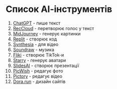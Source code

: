 # Список АІ-інструментів

1. [ChatGPT](https://chatgpt.com/) - пише текст
2. [RecCloud](https://reccloud.com/) - перетворює голос у текст
3. [MidJourney](https://www.midjourney.com/) - генерує картинки
4. [Replit](https://replit.com/) - створює код
5. [Synthesia](https://synthesia.ai/) - для відео
6. [Soundraw](https://soundraw.io/) - музика
7. [Fliki](https://fliki.ai/) - створює TikTok-и
8. [Starry](https://starryai.com/) - генерує аватари
9. [SlidesAI](slidesai.io) - створює презентації
10. [PicWish](https://picwish.com/) - редагує фото
11. [Pictory](https://pictory.ai/) - редагує відео
12. [Dora.run](https://www.dora.run/) - дизайн сайтів
